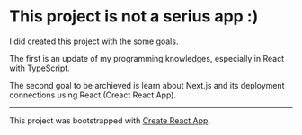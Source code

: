 # This project is not a serius app :)

I did created this project with the some goals.

The first is an update of my programming knowledges, especially in React with TypeScript.

The second goal to be archieved is learn about Next.js and its deployment connections using React (Creact React App).

-------------
This project was bootstrapped with [Create React App](https://github.com/facebook/create-react-app).
